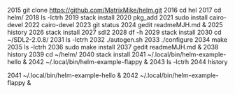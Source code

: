  2015  git clone https://github.com/MatrixMike/helm.git
 2016  cd hel
 2017  cd helm/
 2018  ls -lctrh
 2019  stack install
 2020  pkg_add
 2021  sudo install cairo-devel
 2022  cairo-devel
 2023  git status
 2024  gedit readmeMJH.md &
 2025  history 
 2026  stack install
 2027  sdl2
 2028  df -h
 2029  stack install
 2030  cd ~/SDL2-2.0.8/
 2031  ls -lctrh
 2032  ./autogen.sh 
 2033  ./configure 
 2034  make
 2035  ls -lctrh
 2036  sudo make install
 2037  gedit readmeMJH.md &
 2038  history 
 2039  cd ~/helm/
 2040  stack install
 2041  ~/.local/bin/helm-example-hello &
 2042  ~/.local/bin/helm-example-flappy &
 2043  ls -lctrh
 2044  history


 2041  ~/.local/bin/helm-example-hello &
 2042  ~/.local/bin/helm-example-flappy &

